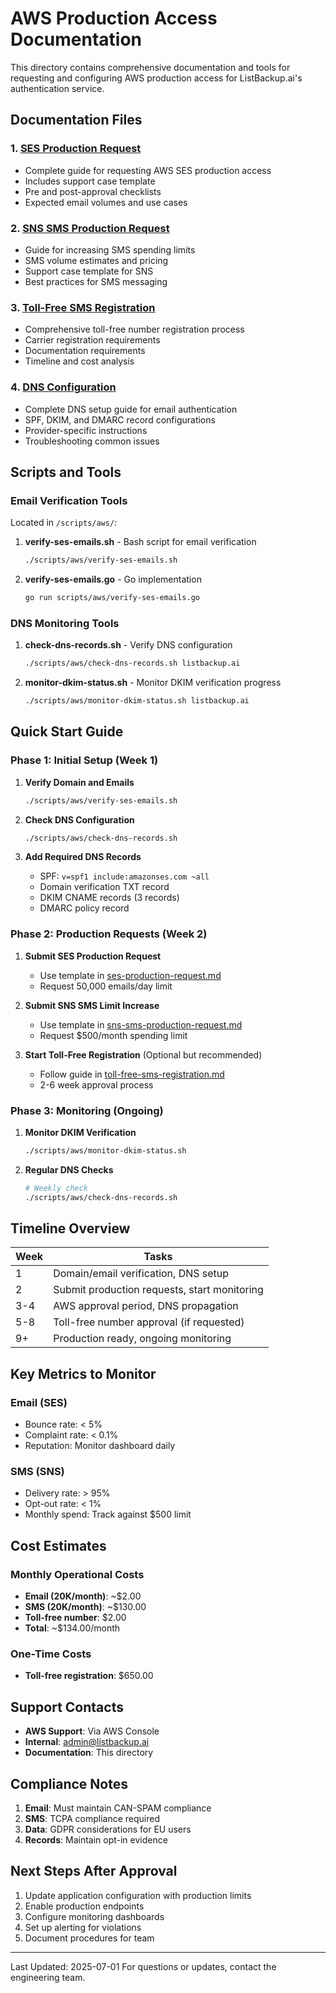 # AWS Production Access Documentation

This directory contains comprehensive documentation and tools for requesting and configuring AWS production access for ListBackup.ai's authentication service.

## Documentation Files

### 1. [SES Production Request](./ses-production-request.md)
- Complete guide for requesting AWS SES production access
- Includes support case template
- Pre and post-approval checklists
- Expected email volumes and use cases

### 2. [SNS SMS Production Request](./sns-sms-production-request.md)
- Guide for increasing SMS spending limits
- SMS volume estimates and pricing
- Support case template for SNS
- Best practices for SMS messaging

### 3. [Toll-Free SMS Registration](./toll-free-sms-registration.md)
- Comprehensive toll-free number registration process
- Carrier registration requirements
- Documentation requirements
- Timeline and cost analysis

### 4. [DNS Configuration](./dns-configuration.md)
- Complete DNS setup guide for email authentication
- SPF, DKIM, and DMARC record configurations
- Provider-specific instructions
- Troubleshooting common issues

## Scripts and Tools

### Email Verification Tools
Located in `/scripts/aws/`:

1. **verify-ses-emails.sh** - Bash script for email verification
   ```bash
   ./scripts/aws/verify-ses-emails.sh
   ```

2. **verify-ses-emails.go** - Go implementation
   ```bash
   go run scripts/aws/verify-ses-emails.go
   ```

### DNS Monitoring Tools

1. **check-dns-records.sh** - Verify DNS configuration
   ```bash
   ./scripts/aws/check-dns-records.sh listbackup.ai
   ```

2. **monitor-dkim-status.sh** - Monitor DKIM verification progress
   ```bash
   ./scripts/aws/monitor-dkim-status.sh listbackup.ai
   ```

## Quick Start Guide

### Phase 1: Initial Setup (Week 1)
1. **Verify Domain and Emails**
   ```bash
   ./scripts/aws/verify-ses-emails.sh
   ```

2. **Check DNS Configuration**
   ```bash
   ./scripts/aws/check-dns-records.sh
   ```

3. **Add Required DNS Records**
   - SPF: `v=spf1 include:amazonses.com ~all`
   - Domain verification TXT record
   - DKIM CNAME records (3 records)
   - DMARC policy record

### Phase 2: Production Requests (Week 2)
1. **Submit SES Production Request**
   - Use template in [ses-production-request.md](./ses-production-request.md)
   - Request 50,000 emails/day limit

2. **Submit SNS SMS Limit Increase**
   - Use template in [sns-sms-production-request.md](./sns-sms-production-request.md)
   - Request $500/month spending limit

3. **Start Toll-Free Registration** (Optional but recommended)
   - Follow guide in [toll-free-sms-registration.md](./toll-free-sms-registration.md)
   - 2-6 week approval process

### Phase 3: Monitoring (Ongoing)
1. **Monitor DKIM Verification**
   ```bash
   ./scripts/aws/monitor-dkim-status.sh
   ```

2. **Regular DNS Checks**
   ```bash
   # Weekly check
   ./scripts/aws/check-dns-records.sh
   ```

## Timeline Overview

| Week | Tasks |
|------|-------|
| 1 | Domain/email verification, DNS setup |
| 2 | Submit production requests, start monitoring |
| 3-4 | AWS approval period, DNS propagation |
| 5-8 | Toll-free number approval (if requested) |
| 9+ | Production ready, ongoing monitoring |

## Key Metrics to Monitor

### Email (SES)
- Bounce rate: < 5%
- Complaint rate: < 0.1%
- Reputation: Monitor dashboard daily

### SMS (SNS)
- Delivery rate: > 95%
- Opt-out rate: < 1%
- Monthly spend: Track against $500 limit

## Cost Estimates

### Monthly Operational Costs
- **Email (20K/month)**: ~$2.00
- **SMS (20K/month)**: ~$130.00
- **Toll-free number**: $2.00
- **Total**: ~$134.00/month

### One-Time Costs
- **Toll-free registration**: $650.00

## Support Contacts

- **AWS Support**: Via AWS Console
- **Internal**: admin@listbackup.ai
- **Documentation**: This directory

## Compliance Notes

1. **Email**: Must maintain CAN-SPAM compliance
2. **SMS**: TCPA compliance required
3. **Data**: GDPR considerations for EU users
4. **Records**: Maintain opt-in evidence

## Next Steps After Approval

1. Update application configuration with production limits
2. Enable production endpoints
3. Configure monitoring dashboards
4. Set up alerting for violations
5. Document procedures for team

---

Last Updated: 2025-07-01
For questions or updates, contact the engineering team.